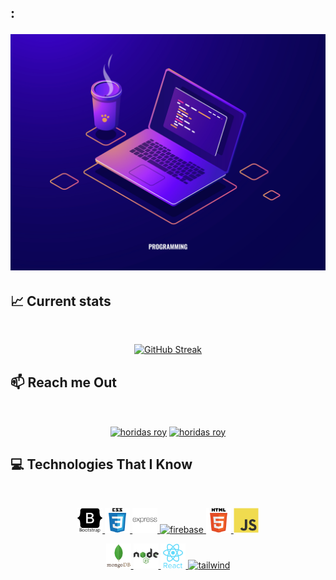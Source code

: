 ## :<style>
  .bg{
    background-color:#212529;
    padding:6px 15px;
    border-radius:5px;
    margin-right:3px
  }
</style>

![The San Juan Mountains are beautiful!](https://github.com/Horidas-Roy/Horidas-Roy/blob/main/971.jpg "San Juan Mountains")

## :chart_with_upwards_trend: Current stats

<br/>
<p align="center">
  <a href="https://git.io/streak-stats">
    <img src="https://github-readme-streak-stats.herokuapp.com?user=Horidas-Roy&theme=monokai&border_radius=5.5" alt="GitHub Streak" />
  </a>
</p>


## :mailbox: Reach me Out

<br/>
<p align="center">
<a href="https://www.linkedin.com/public-profile/settings?trk=d_flagship3_profile_self_view_public_profile" target="blank"><img align="center" src="https://raw.githubusercontent.com/rahuldkjain/github-profile-readme-generator/master/src/images/icons/Social/linked-in-alt.svg" alt="horidas roy" height="30" width="40" /></a>
<a href="https://www.facebook.com/profile.php?id=100068389525800&mibextid=gik2fB" target="blank"><img align="center" src="https://raw.githubusercontent.com/rahuldkjain/github-profile-readme-generator/master/src/images/icons/Social/facebook.svg" alt="horidas roy" height="30" width="40" /></a>
</p>

## :computer: Technologies That I Know


<br/>
<p align="center">
  <a href="https://getbootstrap.com" target="_blank" rel="noreferrer"> <img class="bg" src="https://raw.githubusercontent.com/devicons/devicon/master/icons/bootstrap/bootstrap-plain-wordmark.svg" alt="bootstrap" width="40" height="40"/> </a>
  <a href="https://www.w3schools.com/css/" target="_blank" rel="noreferrer"> <img class="bg" src="https://raw.githubusercontent.com/devicons/devicon/master/icons/css3/css3-original-wordmark.svg" alt="css3" width="40" height="40"/> </a>
  <a href="https://expressjs.com" target="_blank" rel="noreferrer"> <img class="bg" src="https://raw.githubusercontent.com/devicons/devicon/master/icons/express/express-original-wordmark.svg" alt="express" width="40" height="40"/> </a> 
  <a href="https://firebase.google.com/" target="_blank" rel="noreferrer"> <img class="bg" src="https://www.vectorlogo.zone/logos/firebase/firebase-icon.svg" alt="firebase" width="40" height="40"/> </a> 
  <a href="https://www.w3.org/html/" target="_blank" rel="noreferrer"> <img class="bg" src="https://raw.githubusercontent.com/devicons/devicon/master/icons/html5/html5-original-wordmark.svg" alt="html5" width="40" height="40"/> </a>
  <a href="https://developer.mozilla.org/en-US/docs/Web/JavaScript" target="_blank" rel="noreferrer"> <img class="bg" src="https://raw.githubusercontent.com/devicons/devicon/master/icons/javascript/javascript-original.svg" alt="javascript" width="40" height="40"/> </a> 
</p>
<p align="center">
  <a href="https://www.mongodb.com/" target="_blank" rel="noreferrer"> <img class="bg" src="https://raw.githubusercontent.com/devicons/devicon/master/icons/mongodb/mongodb-original-wordmark.svg" alt="mongodb" width="40" height="40"/> </a> 
  <a href="https://nodejs.org" target="_blank" rel="noreferrer"> <img class="bg" src="https://raw.githubusercontent.com/devicons/devicon/master/icons/nodejs/nodejs-original-wordmark.svg" alt="nodejs" width="40" height="40"/> </a>
   <a href="https://reactjs.org/" target="_blank" rel="noreferrer"> <img class="bg" src="https://raw.githubusercontent.com/devicons/devicon/master/icons/react/react-original-wordmark.svg" alt="react" width="40" height="40"/> </a>
  <a href="https://tailwindcss.com/" target="_blank" rel="noreferrer"> <img class="bg"
  src="https://www.vectorlogo.zone/logos/tailwindcss/tailwindcss-icon.svg" alt="tailwind" width="40" height="40"/> </a> 
</p>


